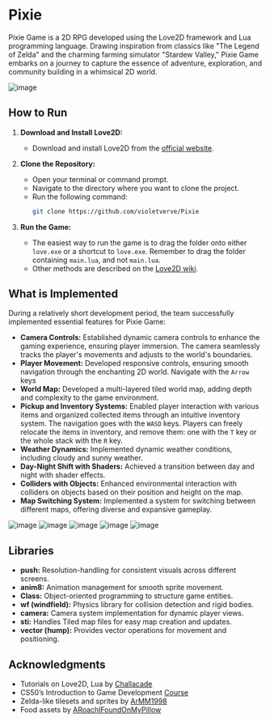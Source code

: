 # Pixie

Pixie Game is a 2D RPG developed using the Love2D framework and Lua programming language. Drawing inspiration from classics like "The Legend of Zelda" and the charming farming simulator "Stardew Valley," Pixie Game embarks on a journey to capture the essence of adventure, exploration, and community building in a whimsical 2D world.

![image](https://github.com/violetverve/Pixie/assets/92580927/23c0063d-7e2a-4504-b2de-56767ab79127)


## How to Run

1. **Download and Install Love2D:**
   - Download and install Love2D from the [official website](https://love2d.org/).

2. **Clone the Repository:**
   - Open your terminal or command prompt.
   - Navigate to the directory where you want to clone the project.
   - Run the following command:
     ```bash
     git clone https://github.com/violetverve/Pixie
     ```
3. **Run the Game:**
   - The easiest way to run the game is to drag the folder onto either `love.exe` or a shortcut to `love.exe`. Remember to drag the folder containing `main.lua`, and not `main.lua`.
   - Other methods are described on the [Love2D wiki](https://love2d.org/wiki/Getting_Started).
   
## What is Implemented

During a relatively short development period, the team successfully implemented essential features for Pixie Game:

- **Camera Controls:** Established dynamic camera controls to enhance the gaming experience, ensuring player immersion. The camera seamlessly tracks the player's movements and adjusts to the world's boundaries.
- **Player Movement:** Developed responsive controls, ensuring smooth navigation through the enchanting 2D world. Navigate with the `Arrow` keys
- **World Map:** Developed a multi-layered tiled world map, adding depth and complexity to the game environment.
- **Pickup and Inventory Systems:** Enabled player interaction with various items and organized collected items through an intuitive inventory system. The navigation goes with the `WASD` keys. Players can freely relocate the items in inventory, and remove them: one with the `T` key or the whole stack with the `R` key. 
- **Weather Dynamics:** Implemented dynamic weather conditions, including cloudy and sunny weather.
- **Day-Night Shift with Shaders:** Achieved a transition between day and night with shader effects.
- **Colliders with Objects:** Enhanced environmental interaction with colliders on objects based on their position and height on the map.
- **Map Switching System:** Implemented a system for switching between different maps, offering diverse and expansive gameplay.

![image](https://github.com/violetverve/Pixie/assets/92580927/20e3c703-0a25-45d6-87ac-f9d7d501e5a0)
![image](https://github.com/violetverve/Pixie/assets/92580927/a690c0e0-2bba-40cb-8f6c-cbf1f5fb2a03)
![image](https://github.com/violetverve/Pixie/assets/92580927/086b232f-745d-431c-941f-b194afa817ad)
![image](https://github.com/violetverve/Pixie/assets/92580927/d271a7b8-df24-483e-8b19-ed3af736777f)
![image](https://github.com/violetverve/Pixie/assets/92580927/e861d8af-cbca-4dc4-981f-f7865c523b22)




## Libraries
- **push:** Resolution-handling for consistent visuals across different screens.
- **anim8:** Animation management for smooth sprite movement.
- **Class:** Object-oriented programming to structure game entities.
- **wf (windfield):** Physics library for collision detection and rigid bodies.
- **camera:** Camera system implementation for dynamic player views.
- **sti:** Handles Tiled map files for easy map creation and updates.
- **vector (hump):** Provides vector operations for movement and positioning.


## Acknowledgments

- Tutorials on Love2D, Lua by [Challacade](https://www.youtube.com/@Challacade)
- CS50’s Introduction to Game Development [Course](https://pll.harvard.edu/course/cs50s-introduction-game-development)
- Zelda-like tilesets and sprites by [ArMM1998](https://opengameart.org/content/zelda-like-tilesets-and-sprites)
- Food assets by [ARoachIFoundOnMyPillow](https://opengameart.org/content/16x16-food)


